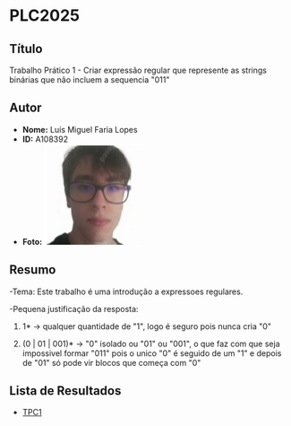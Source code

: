 # PLC2025

## Título
Trabalho Prático 1 - Criar expressão regular que represente as strings binárias que não incluem a sequencia "011"

## Autor
- **Nome:** Luís Miguel Faria Lopes  
- **ID:** A108392  
- **Foto:** ![Foto](Foto_Luis.png)

## Resumo
-Tema: Este trabalho é uma introdução a expressoes regulares.

-Pequena justificação da resposta: 
1. 1* -> qualquer quantidade de "1", logo é seguro pois nunca cria "0"

2. (0 | 01 | 001)* -> "0" isolado ou "01" ou "001", o que faz com que seja impossivel formar "011" pois o unico "0" é seguido de um "1" e depois de "01" só pode vir blocos que começa com "0"


## Lista de Resultados
- [TPC1](TPC1.jpg)  







